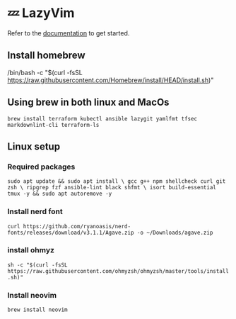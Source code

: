 # 💤 LazyVim

Refer to the [documentation](https://lazyvim.github.io/installation) to get started.

## Install homebrew

/bin/bash -c "$(curl -fsSL https://raw.githubusercontent.com/Homebrew/install/HEAD/install.sh)"

## Using brew in both linux and MacOs

`brew install terraform kubectl ansible lazygit yamlfmt tfsec markdownlint-cli terraform-ls`

## Linux setup

### Required packages

`sudo apt update && sudo apt install \
gcc g++ npm shellcheck curl git zsh \
ripgrep fzf ansible-lint black shfmt \
isort build-essential tmux -y && sudo apt autoremove -y`

### Install nerd font

`curl https://github.com/ryanoasis/nerd-fonts/releases/download/v3.1.1/Agave.zip -o ~/Downloads/agave.zip`

### install ohmyz

`sh -c "$(curl -fsSL https://raw.githubusercontent.com/ohmyzsh/ohmyzsh/master/tools/install.sh)"`

### Install neovim

`brew install neovim`
